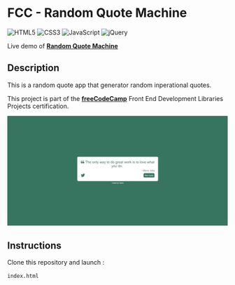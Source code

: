 # FCC - Random Quote Machine

![HTML5](https://img.shields.io/badge/html5-%23E34F26.svg?style=for-the-badge&logo=html5&logoColor=white)
![CSS3](https://img.shields.io/badge/css3-%231572B6.svg?style=for-the-badge&logo=css3&logoColor=white)
![JavaScript](https://img.shields.io/badge/javascript-%23323330.svg?style=for-the-badge&logo=javascript&logoColor=%23F7DF1E)
![jQuery](https://img.shields.io/badge/jquery-%230769AD.svg?style=for-the-badge&logo=jquery&logoColor=white)

Live demo of **[Random Quote Machine](https://codepen.io/odakris/full/VwGoGXW)**

## Description

This is a random quote app that generator random inperational quotes.

This project is part of the **[freeCodeCamp](https://www.freecodecamp.org/learn/front-end-development-libraries/)** Front End Development Libraries Projects certification.

<p align="center">
  <img src="./images/randomquotemachine.png">
</p>

## Instructions

Clone this repository and launch :

```
index.html
```
